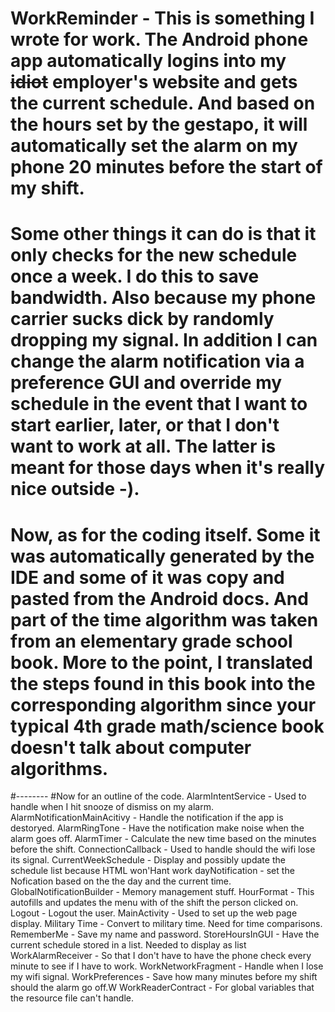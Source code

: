 # WorkReminder - This is something I wrote for work. The Android phone app automatically logins into my <s>idiot</s> employer's website and gets the current schedule. And based on the hours set by the gestapo, it will automatically set the alarm on my phone 20 minutes before the start of my shift. 

# Some other things it can do is that it only checks for the new schedule once a week. I do this to save bandwidth.  Also because my phone carrier sucks dick by randomly dropping my signal. In addition I can change the alarm notification via a preference GUI and override my schedule in the event that I want to start earlier, later, or that I don't want to work at all. The latter is meant for those days when it's really nice outside -). 

# Now, as for the coding itself. Some it was automatically generated by the IDE and some of it was copy and pasted from the Android docs. And part of the time algorithm was taken from an elementary grade school book. More to the point, I translated the steps found in this book into the corresponding algorithm since your typical 4th grade math/science book doesn't talk about computer algorithms.

#--------
#Now for an outline of the code.
AlarmIntentService - Used to handle when I hit snooze of dismiss on my alarm.
AlarmNotificationMainAcitivy - Handle the notification if the app is destoryed.
AlarmRingTone - Have the notification make noise when the alarm goes off.
AlarmTimer - Calculate the new time based on the minutes before the shift.
ConnectionCallback - Used to handle should the wifi lose its signal.
CurrentWeekSchedule - Display and possibly update the schedule list because HTML won'Hant work
dayNotification - set the Nofication based on the the day and the current time.
GlobalNotificationBuilder - Memory management stuff.
HourFormat - This autofills and updates the menu with of the shift the person clicked on.
Logout - Logout the user.
MainActivity - Used to set up the web page display.
Military Time - Convert to military time. Need for time comparisons.
RememberMe - Save my name and password.
StoreHoursInGUI - Have the current schedule stored in a list. Needed to display as list
WorkAlarmReceiver - So that I don't have to have the phone check every minute to see if I have to work.
WorkNetworkFragment - Handle when I lose my wifi signal.
WorkPreferences - Save how many minutes before my shift should the alarm go off.W
WorkReaderContract - For global variables that the resource file can't handle.
